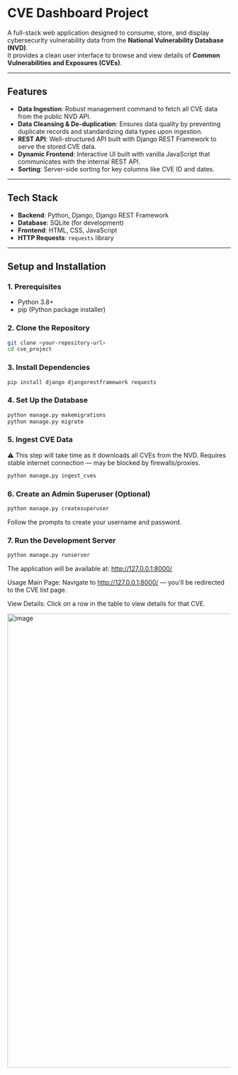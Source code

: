 # CVE Dashboard Project

A full-stack web application designed to consume, store, and display cybersecurity vulnerability data from the **National Vulnerability Database (NVD)**.  
It provides a clean user interface to browse and view details of **Common Vulnerabilities and Exposures (CVEs)**.

---

## Features

- **Data Ingestion**: Robust management command to fetch all CVE data from the public NVD API.
- **Data Cleansing & De-duplication**: Ensures data quality by preventing duplicate records and standardizing data types upon ingestion.
- **REST API**: Well-structured API built with Django REST Framework to serve the stored CVE data.
- **Dynamic Frontend**: Interactive UI built with vanilla JavaScript that communicates with the internal REST API.
- **Sorting**: Server-side sorting for key columns like CVE ID and dates.

---

## Tech Stack

- **Backend**: Python, Django, Django REST Framework  
- **Database**: SQLite (for development)  
- **Frontend**: HTML, CSS, JavaScript  
- **HTTP Requests**: `requests` library  

---

## Setup and Installation

### 1. Prerequisites
- Python 3.8+
- pip (Python package installer)

### 2. Clone the Repository
```bash
git clone <your-repository-url>
cd cve_project 
```
### 3. Install Dependencies
```` bash
pip install django djangorestframework requests
````

### 4. Set Up the Database
``` bash
python manage.py makemigrations
python manage.py migrate
```

### 5. Ingest CVE Data
⚠️ This step will take time as it downloads all CVEs from the NVD.
Requires stable internet connection — may be blocked by firewalls/proxies.

``` bash
python manage.py ingest_cves
``` 
### 6. Create an Admin Superuser (Optional)
``` bash
python manage.py createsuperuser
```
Follow the prompts to create your username and password.

### 7. Run the Development Server
``` bash
python manage.py runserver
```
The application will be available at:
http://127.0.0.1:8000/

Usage
Main Page: Navigate to http://127.0.0.1:8000/ — you'll be redirected to the CVE list page.

View Details: Click on a row in the table to view details for that CVE.

<img width="1920" height="1025" alt="image" src="https://github.com/user-attachments/assets/19a8bb17-15ca-4b4c-bc75-8ee3fae9d0c3" />

